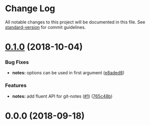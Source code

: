 # Change Log

All notable changes to this project will be documented in this file. See [standard-version](https://github.com/conventional-changelog/standard-version) for commit guidelines.

<a name="0.1.0"></a>

# [0.1.0](https://github.com/DrSensor/git-notes/compare/v0.0.0...v0.1.0) (2018-10-04)

### Bug Fixes

- **notes:** options can be used in first argument ([e8aded8](https://github.com/DrSensor/git-notes/commit/e8aded8))

### Features

- **notes:** add fluent API for git-notes ([#1](https://github.com/DrSensor/git-notes/issues/1)) ([765c48b](https://github.com/DrSensor/git-notes/commit/765c48b))

<a name="0.0.0"></a>

# 0.0.0 (2018-09-18)
